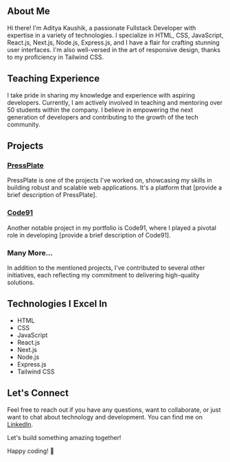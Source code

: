 



## About Me

Hi there! I'm Aditya Kaushik, a passionate Fullstack Developer with expertise in a variety of technologies. I specialize in HTML, CSS, JavaScript, React.js, Next.js, Node.js, Express.js, and I have a flair for crafting stunning user interfaces. I'm also well-versed in the art of responsive design, thanks to my proficiency in Tailwind CSS.

## Teaching Experience

I take pride in sharing my knowledge and experience with aspiring developers. Currently, I am actively involved in teaching and mentoring over 50 students within the company. I believe in empowering the next generation of developers and contributing to the growth of the tech community.

## Projects

### [PressPlate](https://www.pressplate.in/)
PressPlate is one of the projects I've worked on, showcasing my skills in building robust and scalable web applications. It's a platform that [provide a brief description of PressPlate].

### [Code91](https://code91.co/)
Another notable project in my portfolio is Code91, where I played a pivotal role in developing [provide a brief description of Code91].

### Many More...

In addition to the mentioned projects, I've contributed to several other initiatives, each reflecting my commitment to delivering high-quality solutions.

## Technologies I Excel In

- HTML
- CSS
- JavaScript
- React.js
- Next.js
- Node.js
- Express.js
- Tailwind CSS

## Let's Connect

Feel free to reach out if you have any questions, want to collaborate, or just want to chat about technology and development. You can find me on [LinkedIn](https://www.linkedin.com/in/aditya-kaushik-9a836a186).

Let's build something amazing together!

Happy coding! 🚀
